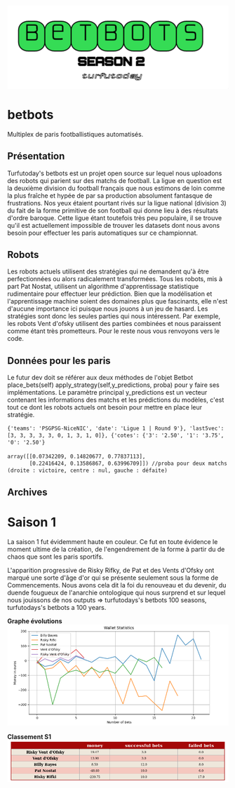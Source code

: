 ![alt text](https://github.com/metabolean5/betbots/blob/main/bot_pics/betbot.png?raw=true)

# betbots
Multiplex de paris footballistiques automatisés.

## Présentation

Turfutoday's betbots est un projet open source sur lequel nous uploadons des robots qui parient sur des matchs de football.
La ligue en question est la deuxième division du football français que nous estimons de loin comme la plus fraîche et hypée de par sa production absolument fantasque de frustrations.
Nos yeux étaient pourtant rivés sur la ligue national (division 3) du fait de la forme primitive de son football qui donne lieu à des résultats d'ordre baroque.
Cette ligue étant toutefois très peu populaire, il se trouve qu'il est actuellement impossible de trouver les datasets dont nous avons besoin pour effectuer les paris automatiques sur ce championnat.


## Robots

Les robots actuels utilisent des stratégies qui ne demandent qu'à être perfectionnées ou alors radicalement transformées. 
Tous les robots, mis à part Pat Nostat, utilisent un algorithme d'apprentissage statistique rudimentaire pour effectuer leur prédiction.
Bien que la modélisation et l'apprentissage machine soient des domaines plus que fascinants, elle n'est d'aucune importance ici puisque nous jouons à un jeu de hasard.
Les stratégies sont donc les seules parties qui nous intéressent. Par exemple, les robots Vent d'ofsky utilisent des parties combinées et nous paraissent comme étant très prometteurs.
Pour le reste nous vous renvoyons vers le code.


## Données pour les paris

Le futur dev doit se référer aux deux méthodes de l'objet Betbot place_bets(self) apply_strategy(self,y_predictions, proba) pour y faire ses implémentations.
Le paramètre principal y_predictions est un vecteur contenant les informations des matchs et les prédictions du modèles, c'est tout ce dont les robots actuels ont besoin pour mettre en place leur stratégie.


```
{'teams': 'PSGPSG-NiceNIC', 'date': 'Ligue 1 | Round 9'}, 'last5vec': [3, 3, 3, 3, 3, 0, 1, 3, 1, 0]}, {'cotes': {'3': '2.50', '1': '3.75', '0': '2.50'}

array([[0.07342209, 0.14820677, 0.77837113],
       [0.22416424, 0.13586867, 0.63996709]]) //proba pour deux matchs (droite : victoire, centre : nul, gauche : défaite)

```
## Archives

# Saison 1

La saison 1 fut évidemment haute en couleur. Ce fut en toute évidence le moment ultime de la création, de l'engendrement de la forme à partir du de chaos que sont les paris sportifs.

L'apparition progressive de Risky Rifky, de Pat et des Vents d'Ofsky ont marqué une sorte d'âge d'or qui se présente seulement sous la forme de Commencements. Nous avons cela dit la foi du renouveau et du devenir, du duende fougueux de l'anarchie ontologique qui nous surprend et sur lequel nous jouissons de nos outputs => turfutodays's betbots 100 seasons, turfutodays's betbots a 100 years.

**Graphe évolutions**
![alt text](https://github.com/metabolean5/betbots/blob/main/bot_pics/wallstats.png?raw=true)

**Classement S1**
![alt text](https://github.com/metabolean5/betbots/blob/main/bot_pics/class.png?raw=true)








